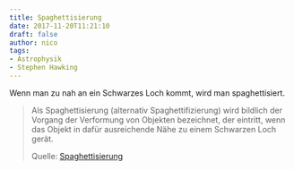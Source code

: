 ```yaml
---
title: Spaghettisierung
date: 2017-11-20T11:21:10
draft: false
author: nico
tags: 
- Astrophysik
- Stephen Hawking
---
```


Wenn man zu nah an ein Schwarzes Loch kommt, wird man spaghettisiert.

> Als Spaghettisierung (alternativ Spaghettifizierung) wird bildlich der Vorgang
> der Verformung von Objekten bezeichnet, der eintritt, wenn das Objekt in dafür
> ausreichende Nähe zu einem Schwarzen Loch gerät.
>
> Quelle: [Spaghettisierung](https://de.wikipedia.org/wiki/Spaghettisierung)
